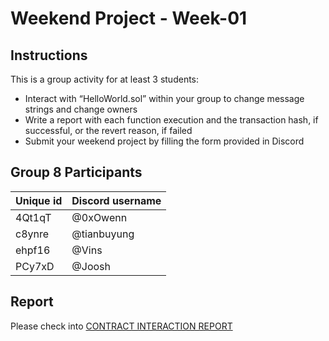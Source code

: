 # Weekend Project - Week-01

## Instructions

This is a group activity for at least 3 students:

- Interact with “HelloWorld.sol” within your group to change message strings and change owners
- Write a report with each function execution and the transaction hash, if successful, or the revert reason, if failed
- Submit your weekend project by filling the form provided in Discord

## Group 8 Participants

| Unique id | Discord username |
| --------- | ---------------- |
| 4Qt1qT    | @0xOwenn         |
| c8ynre    | @tianbuyung      |
| ehpf16    | @Vins            |
| PCy7xD    | @Joosh           |

## Report

Please check into [CONTRACT INTERACTION REPORT](./reports/contract-interaction.md)
